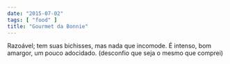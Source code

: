```yaml
---
date: "2015-07-02"
tags: [ "food" ]
title: "Gourmet da Bonnie"
---
```

Razoável; tem suas bichisses, mas nada que incomode. É intenso, bom amargor, um pouco adocidado. (desconfio que seja o mesmo que comprei)
